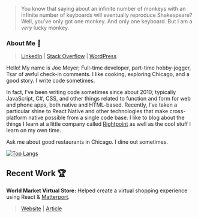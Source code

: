 
> You know that saying about an infinite number of monkeys with an infinite number of keyboards will eventually reproduce Shakespeare? Well, you’ve only got one monkey. And only one keyboard. But I am a _very_ lucky monkey.

### About Me 👋

> [LinkedIn](https://www.linkedin.com/) | [Stack Overflow](https://stackoverflow.com/users/4597704/joe) | [WordPress](https://iwritecodesometimes.net/)

Hello! My name is Joe Meyer; Full-time developer, part-time hobby-jogger, Tsar of awful check-in comments. I like cooking, exploring Chicago, and a good story. I write code sometimes.

In fact, I’ve been writing code sometimes since about 2010; typically JavaScript, C#, CSS, and other things related to function and form for web and phone apps, both native and HTML-based. Recently, I’ve taken a particular shine to React Native and other technologies that make cross-platform native possible from a single code base. I like to blog about the things I learn at a little company called [Rightpoint](https://www.rightpoint.com/) as well as the cool stuff I learn on my own time.

Ask me about good restaurants in Chicago. I dine out sometimes.

[![Top Langs](https://github-readme-stats.vercel.app/api/top-langs/?username=joem-rp&repo=github-readme-stats&layout=compact)](https://github.com/anuraghazra/github-readme-stats)


## Recent Work 🏆


**World Market Virtual Store:** Helped create a virtual shopping experience using React & [Matterport](https://matterport.com/). 
> [Website](https://www.worldmarket.com/category/virtualoutdoorstore.do) | [Article](https://www.rightpoint.com/news/2020/11/18/cost-plus-world-market-taps-rightpoint-to-launch-virtual-holiday-store)


<!--
**JoeM-RP/JoeM-RP** is a ✨ _special_ ✨ repository because its `README.md` (this file) appears on your GitHub profile.

Here are some ideas to get you started:

- 🔭 I’m currently working on ...
- 🌱 I’m currently learning ...
- 👯 I’m looking to collaborate on ...
- 🤔 I’m looking for help with ...
- 💬 Ask me about ...
- 📫 How to reach me: ...
- 😄 Pronouns: ...
- ⚡ Fun fact: ...
-->
